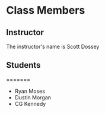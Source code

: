 # Class Members

## Instructor

The instructor's name is Scott Dossey

## Students

=======
* Ryan Moses
* Dustin Morgan
* CG Kennedy
